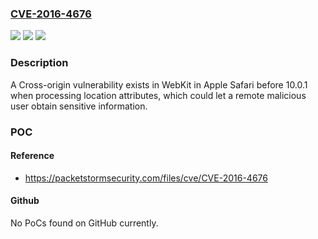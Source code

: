 ### [CVE-2016-4676](https://cve.mitre.org/cgi-bin/cvename.cgi?name=CVE-2016-4676)
![](https://img.shields.io/static/v1?label=Product&message=Safari&color=blue)
![](https://img.shields.io/static/v1?label=Version&message=n%2Fa&color=blue)
![](https://img.shields.io/static/v1?label=Vulnerability&message=cross-origin%20bypass&color=brighgreen)

### Description

A Cross-origin vulnerability exists in WebKit in Apple Safari before 10.0.1 when processing location attributes, which could let a remote malicious user obtain sensitive information.

### POC

#### Reference
- https://packetstormsecurity.com/files/cve/CVE-2016-4676

#### Github
No PoCs found on GitHub currently.

